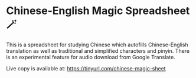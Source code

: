 # Chinese-English Magic Spreadsheet 🪄

This is a spreadsheet for studying Chinese which autofills Chinese-English translation as well as traditional and simplified characters and pinyin. There is an experimental feature for audio download from Google Translate.

Live copy is available at: https://tinyurl.com/chinese-magic-sheet